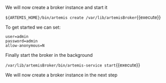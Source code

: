 We will now create a broker instance and start it

``${ARTEMIS_HOME}/bin/artemis create /var/lib/artemisBroker``{{execute}}

To get started we can set:

    user=admin
    password=admin
    allow-anonymous=N

Finally start the broker in the background

``/var/lib/artemisBroker/bin/artemis-service start``{{execute}}

We will now create a broker instance in the next step